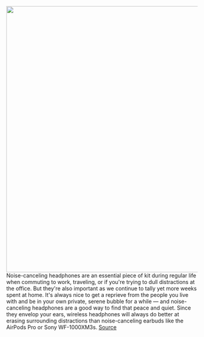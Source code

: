 <img src='https://cdn.vox-cdn.com/thumbor/z7rTQ3pClhsrgoaRqH-J8i2-qTE=/0x0:2050x1367/1200x675/filters:focal(861x520:1189x848)/cdn.vox-cdn.com/uploads/chorus_image/image/67126635/VRG_ILLO_4118_001.0.jpg' width='700px' /><br/>
Noise-canceling headphones are an essential piece of kit during regular life when commuting to work, traveling, or if you're trying to dull distractions at the office. But they're also important as we continue to tally yet more weeks spent at home. It's always nice to get a reprieve from the people you live with and be in your own private, serene bubble for a while — and noise-canceling headphones are a good way to find that peace and quiet. Since they envelop your ears, wireless headphones will always do better at erasing surrounding distractions than noise-canceling earbuds like the AirPods Pro or Sony WF-1000XM3s.
<a href='https://www.theverge.com/21345733/best-noise-canceling-headphones'> Source <a/>